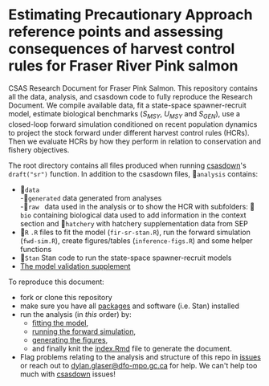 # Estimating Precautionary Approach reference points and assessing consequences of harvest control rules for Fraser River Pink salmon 

CSAS Research Document for Fraser Pink Salmon. This repository contains all the data, analysis, and csasdown code to fully reproduce the Research Document. We compile available data, fit a state-space spawner-recruit model, estimate biological benchmarks ($S_{MSY}$, $U_{MSY}$ and $S_{GEN}$), use a closed-loop forward simulation conditioned on recent population dynamics to project the stock forward under different harvest control rules (HCRs). Then we evaluate HCRs by how they perform in relation to conservation and fishery objectives.  

The root directory contains all files produced when running [csasdown](https://github.com/pbs-assess/csasdown)'s `draft("sr")` function. In addition to the csasdown files, 📁`analysis` contains:  
- 📁`data`  
  -📁`generated` data generated from analyses  
  -📁`raw ` data used in the analysis or to show the HCR with subfolders:  📁`bio` containing biological data used to add information in the context section and 📁`hatchery` with hatchery supplementation data from SEP       
- 📁`R` `.R` files to fit the model (`fir-sr-stan.R`), run the forward simulation (`fwd-sim.R`), create figures/tables (`inference-figs.R`) and some helper functions  
- 📁`Stan` Stan code to run the state-space spawner-recruit models
- [The model validation supplement](https://pacific-salmon-assess.github.io/FR-PK-ResDoc/Supplement-model-check.html)

To reproduce this document: 
- fork or clone this repository
- make sure you have all [packages](https://github.com/Pacific-salmon-assess/FR-PK-ResDoc/blob/main/10-appendix.Rmd#L25) and software (i.e. Stan) installed
- run the analysis (in *this* order) by:
  -  [fitting the model](https://github.com/Pacific-salmon-assess/FR-PK-ResDoc/blob/main/analysis/R/fit-sr-stan.R),
  -  [running the forward simulation](https://github.com/Pacific-salmon-assess/FR-PK-ResDoc/blob/main/analysis/R/fwd-sim.R),
  -  [generating the figures](https://github.com/Pacific-salmon-assess/FR-PK-ResDoc/blob/main/analysis/R/inference-figs.R),
  -  and finally knit the [index.Rmd](https://github.com/Pacific-salmon-assess/FR-PK-ResDoc/blob/main/index.Rmd) file to generate the document.
- Flag problems relating to the analysis and structure of this repo in [issues](https://github.com/Pacific-salmon-assess/FR-PK-ResDoc/issues) or reach out to dylan.glaser@dfo-mpo.gc.ca for help. We can't help too much with [csasdown](https://github.com/pbs-assess/csasdown) issues! 
